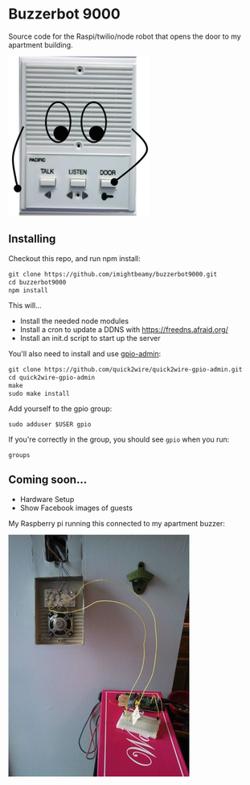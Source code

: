 Buzzerbot 9000
===========

Source code for the Raspi/twilio/node robot that opens the door to my apartment building.

![buzzerbot](images/buzzerbot.png)

## Installing

Checkout this repo, and run npm install:

    git clone https://github.com/imightbeamy/buzzerbot9000.git
    cd buzzerbot9000
    npm install

This will...

* Install the needed node modules
* Install a cron to update a DDNS with https://freedns.afraid.org/
* Install an init.d script to start up the server

You'll also need to install and use [gpio-admin](https://github.com/quick2wire/quick2wire-gpio-admin):

    git clone https://github.com/quick2wire/quick2wire-gpio-admin.git
    cd quick2wire-gpio-admin
    make
    sudo make install

Add yourself to the gpio group:

    sudo adduser $USER gpio

If you're correctly in the group, you should see `gpio` when you run:

    groups

## Coming soon...
* Hardware Setup
* Show Facebook images of guests

My Raspberry pi running this connected to my apartment buzzer:

![hardware](images/hardware.jpg)
